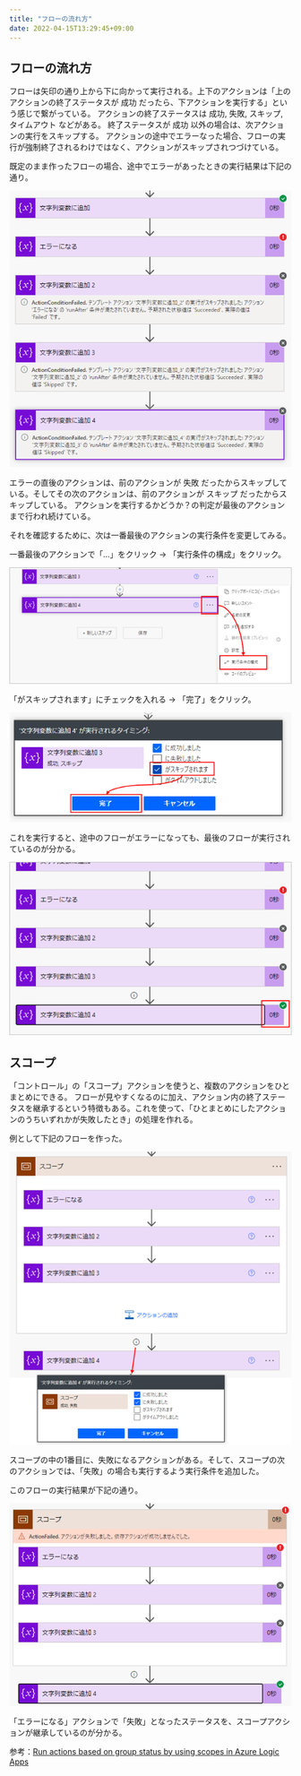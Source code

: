 ```yaml
---
title: "フローの流れ方"
date: 2022-04-15T13:29:45+09:00
---
```


## フローの流れ方
フローは矢印の通り上から下に向かって実行される。上下のアクションは「上のアクションの終了ステータスが 成功 だったら、下アクションを実行する」という感じで繋がっている。
アクションの終了ステータスは 成功, 失敗, スキップ, タイムアウト などがある。
終了ステータスが 成功 以外の場合は、次アクションの実行をスキップする。
アクションの途中でエラーなった場合、フローの実行が強制終了されるわけではなく、アクションがスキップされつづけている。

既定のまま作ったフローの場合、途中でエラーがあったときの実行結果は下記の通り。

![](2022-04-15-11-23-05.png)

エラーの直後のアクションは、前のアクションが 失敗 だったからスキップしている。そしてその次のアクションは、前のアクションが スキップ だったからスキップしている。
アクションを実行するかどうか？の判定が最後のアクションまで行われ続けている。

それを確認するために、次は一番最後のアクションの実行条件を変更してみる。

一番最後のアクションで「…」をクリック → 「実行条件の構成」をクリック。

![](2022-04-15-13-05-38.png)

「がスキップされます」にチェックを入れる → 「完了」をクリック。

![](2022-04-15-13-06-51.png)

これを実行すると、途中のフローがエラーになっても、最後のフローが実行されているのが分かる。

![](2022-04-15-13-07-37.png)

## スコープ
「コントロール」の「スコープ」アクションを使うと、複数のアクションをひとまとめにできる。
フローが見やすくなるのに加え、アクション内の終了ステータスを継承するという特徴もある。これを使って、「ひとまとめにしたアクションのうちいずれかが失敗したとき」の処理を作れる。

例として下記のフローを作った。

![](2022-04-15-13-41-19.png)

スコープの中の1番目に、失敗になるアクションがある。そして、スコープの次のアクションでは、「失敗」の場合も実行するよう実行条件を追加した。

このフローの実行結果が下記の通り。

![](2022-04-15-13-43-50.png)

「エラーになる」アクションで「失敗」となったステータスを、スコープアクションが継承しているのが分かる。

参考：[Run actions based on group status by using scopes in Azure Logic Apps](https://docs.microsoft.com/en-us/azure/logic-apps/logic-apps-control-flow-run-steps-group-scopes)